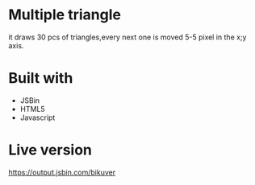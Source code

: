 # Multiple triangle

it draws 30 pcs of triangles,every next one is moved 5-5 pixel in the x;y axis.

# Built with

- JSBin
- HTML5
- Javascript

# Live version

https://output.jsbin.com/bikuver